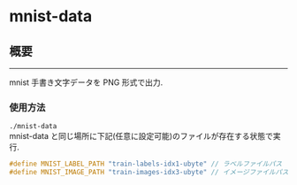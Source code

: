 # mnist-data

## 概要
---
mnist 手書き文字データを PNG 形式で出力.

### 使用方法
``./mnist-data``  
mnist-data と同じ場所に下記(任意に設定可能)のファイルが存在する状態で実行.
```c:include/mnist.h
#define MNIST_LABEL_PATH "train-labels-idx1-ubyte" // ラベルファイルパス
#define MNIST_IMAGE_PATH "train-images-idx3-ubyte" // イメージファイルパス
```
